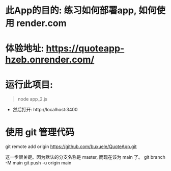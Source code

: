 # 此App的目的: 练习如何部署app, 如何使用 render.com

# 体验地址: https://quoteapp-hzeb.onrender.com/


# 运行此项目:
> node app_2.js
- 然后打开: http://localhost:3400


# 使用 git 管理代码
git remote add origin https://github.com/buxuele/QuoteApp.git

这一步很关键。因为默认的分支名称是 master, 而现在该为 main 了。
git  branch -M main 
git push -u origin main

